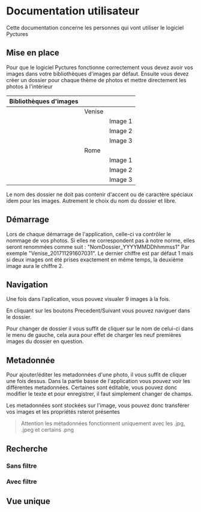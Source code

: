 # Documentation utilisateur

Cette documentation concerne les personnes qui vont utiliser le logiciel Pyctures

## Mise en place

Pour que le logiciel Pyctures fonctionne correctement vous devez avoir vos images dans votre bibliothèques d'images par défaut.
Ensuite vous devez créer un dossier pour chaque thème de photos et mettre directement les photos à l'intérieur

| Bibliothèques d'images |        |         |
|------------------------|--------|---------|
|                        | Venise |         |
|                        |        | Image 1 |
|                        |        | Image 2 |
|                        |        | Image 3 |
|                        |  Rome  |         |
|                        |        | Image 1 |
|                        |        | Image 2 |
|                        |        | Image 3 |

Le nom des dossier ne doit pas contenir d'accent ou de caractère spéciaux idem pour les images. Autrement le choix du nom du dossier et libre.

## Démarrage

Lors de chaque démarrage de l'application, celle-ci va contrôler le nommage de vos photos.
Si elles ne correspondent pas à notre norme, elles seront renommées comme suit : "NomDossier_YYYYMMDDhhmmss1"
Par exemple "Venise_201711291607031". Le dernier chiffre est par défaut 1 mais si deux images ont été prises exactement en même temps, la deuxième image aura le chiffre 2.

## Navigation
 
Une fois dans l'aplication, vous pouvez visualer 9 images à la fois.
 
En cliquant sur les boutons Precedent/Suivant vous pouvez naviguer dans le dossier.
 
Pour changer de dossier il vous suffit de cliquer sur le nom de celui-ci dans le menu de gauche, cela aura pour effet de charger les neuf premières images du dossier en question.
 
## Metadonnée

Pour ajouter/éditer les metadonnées d'une photo, il vous suffit de cliquer une fois dessus. Dans la partie basse de l'application vous pouvez voir les différentes metadonnées. Certaines sont éditable, vous pouvez donc modifier le texte et pour enregistrer, il faut simplement changer de champs.

Les metadonnées sont stockées sur l'image, vous pouvez donc transférer vos images et les propriétés rsterot présentes

> Attention les métadonnées fonctionnent uniquement avec les .jpg, .jpeg et certains .png
 
## Recherche

### Sans filtre



### Avec filtre

## Vue unique
